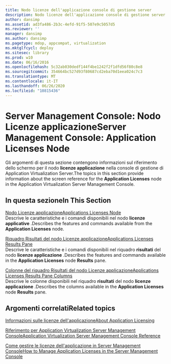 ```yaml
---
title: Nodo licenze dell'applicazione console di gestione server
description: Nodo licenze dell'applicazione console di gestione server
author: dansimp
ms.assetid: ad3fa486-2b3c-4efd-91f5-507e9c5057d5
ms.reviewer: ''
manager: dansimp
ms.author: dansimp
ms.pagetype: mdop, appcompat, virtualization
ms.mktglfcycl: deploy
ms.sitesec: library
ms.prod: w10
ms.date: 06/16/2016
ms.openlocfilehash: 5c32ab030dedf144f4be1242f2f1dfd56f80c8e8
ms.sourcegitcommit: 354664bc527d93f80687cd2eba70d1eea024c7c3
ms.translationtype: MT
ms.contentlocale: it-IT
ms.lasthandoff: 06/26/2020
ms.locfileid: "10815436"
---
```

# <span data-ttu-id="b69ab-103">Server Management Console: Nodo Licenze applicazione</span><span class="sxs-lookup"><span data-stu-id="b69ab-103">Server Management Console: Application Licenses Node</span></span>


<span data-ttu-id="b69ab-104">Gli argomenti di questa sezione contengono informazioni sul riferimento dello schermo per il nodo **licenze applicazione** nella console di gestione di Application Virtualization Server.</span><span class="sxs-lookup"><span data-stu-id="b69ab-104">The topics in this section provide information about the screen reference for the **Application Licenses** node in the Application Virtualization Server Management Console.</span></span>

## <span data-ttu-id="b69ab-105">In questa sezione</span><span class="sxs-lookup"><span data-stu-id="b69ab-105">In This Section</span></span>


<a href="" id="applications-licenses-node"></a>[<span data-ttu-id="b69ab-106">Nodo Licenze applicazione</span><span class="sxs-lookup"><span data-stu-id="b69ab-106">Applications Licenses Node</span></span>](applications-licenses-node.md)  
<span data-ttu-id="b69ab-107">Descrive le caratteristiche e i comandi disponibili nel nodo **licenze applicative** .</span><span class="sxs-lookup"><span data-stu-id="b69ab-107">Describes the features and commands available from the **Application Licenses** node.</span></span>

<a href="" id="applications-licenses-results-pane"></a>[<span data-ttu-id="b69ab-108">Riquadro Risultati del nodo Licenze applicazione</span><span class="sxs-lookup"><span data-stu-id="b69ab-108">Applications Licenses Results Pane</span></span>](applications-licenses-results-pane.md)  
<span data-ttu-id="b69ab-109">Descrive le caratteristiche e i comandi disponibili nel riquadro **risultati** del nodo **licenze applicazione** .</span><span class="sxs-lookup"><span data-stu-id="b69ab-109">Describes the features and commands available in the **Application Licenses** node **Results** pane.</span></span>

<a href="" id="applications-licenses-results-pane-columns"></a>[<span data-ttu-id="b69ab-110">Colonne del riquadro Risultati del nodo Licenze applicazione</span><span class="sxs-lookup"><span data-stu-id="b69ab-110">Applications Licenses Results Pane Columns</span></span>](applications-licenses-results-pane-columns.md)  
<span data-ttu-id="b69ab-111">Descrive le colonne disponibili nel riquadro **risultati** del nodo **licenze applicazione** .</span><span class="sxs-lookup"><span data-stu-id="b69ab-111">Describes the columns available in the **Application Licenses** node **Results** pane.</span></span>

## <span data-ttu-id="b69ab-112">Argomenti correlati</span><span class="sxs-lookup"><span data-stu-id="b69ab-112">Related topics</span></span>


[<span data-ttu-id="b69ab-113">Informazioni sulle licenze dell'applicazione</span><span class="sxs-lookup"><span data-stu-id="b69ab-113">About Application Licensing</span></span>](about-application-licensing.md)

[<span data-ttu-id="b69ab-114">Riferimento per Application Virtualization Server Management Console</span><span class="sxs-lookup"><span data-stu-id="b69ab-114">Application Virtualization Server Management Console Reference</span></span>](application-virtualization-server-management-console-reference.md)

[<span data-ttu-id="b69ab-115">Come gestire le licenze dell'applicazione in Server Management Console</span><span class="sxs-lookup"><span data-stu-id="b69ab-115">How to Manage Application Licenses in the Server Management Console</span></span>](how-to-manage-application-licenses-in-the-server-management-console.md)

 

 





